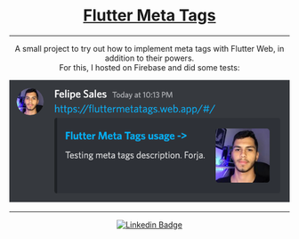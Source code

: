 <h1 align="center"><a href="https://fluttermetatags.web.app/#/">Flutter Meta Tags</a></h1>

---

   <p align="center">
      A small project to try out how to implement meta tags with Flutter Web, in addition to their powers.<br>
      For this, I hosted on Firebase and did some tests:
  </p>
  
   <p align="center">
      <img alt="Demo" title="Showcase" src=".github/showcase.png" />
   </p>

---

   <div align="center">

   [![Linkedin Badge](https://img.shields.io/badge/-Felipe%20Sales-292929?style=flat-square&logo=Linkedin&logoColor=white&link=https://www.linkedin.com/in/felipecastrosales/)](https://www.linkedin.com/in/felipecastrosales/)

   </div>
